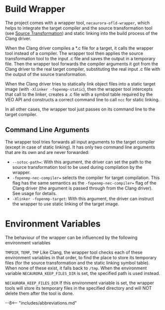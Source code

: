 # Build Wrapper

The project comes with a wrapper tool, `necaurora-ofld-wrapper`,
which helps to integrate the target compiler and the source transformation tool
(see [Source Transformation](source_transformation.md)) and static linking into the build process of the Clang driver.

When the Clang driver compiles a \*.c file for a target, it calls the wrapper tool instead of a compiler.
The wrapper tool then applies the source transformation tool to the input .c file and saves the output in a temporary file.
Then the wrapper tool forwards the compiler arguments it got from the Clang driver to the real target compiler,
substituting the real input .c file with the output of the source transformation.

When the Clang driver tries to statically link object files into a static target image (with `-Xlinker -fopenmp-static`),
then the wrapper tool intercepts that call to the linker,
creates a .c file with a symbol table required by the VEO API and constructs a correct command line to call `ncc` for static linking.

In all other cases, the wrapper tool just passes on its command line to the target compiler.

## Command Line Arguments

The wrapper tool tries forwards all input arguments to the target compiler (except in case of static linking). It has only two command line arguments that are its own and are never forwarded:

- `--sotoc-path=`: With this argument, the driver can set the path to the source transformation tool to be used during compilation by the wrapper.
- `-fopenmp-nec-compiler=` selects the compiler for target compilation. This flag has the same semantics as the `-fopenmp-nec-compiler=` flag of the Clang driver (the argument is passed through from the Clang driver). See usage for details.
- `-Xlinker -fopenmp-target`: With this argument, the driver can instruct the wrapper to use static linking of the target image.

# Environment Variables

The behaviour of the wrapper can be influenced by the following environment variables

`TMPDIR`, `TEMP`, `TMP`
Like Clang, the wrapper tool checks each of these environment variables in that order,
to find the place to store its temporary files (for the source transformation and the static linking symbol table).
When none of these exist, it falls back to `/tmp`.
When the environment variable `NECAURORA_KEEP_FILES_DIR` is set, the specified path is used instead.

`NECAURORA_KEEP_FILES_DIR`
If this environment variable is set, the wrapper tools will store its temporary files in the specified directory and will NOT delete them after the tool is done.

--8<-- "includes/abbreviations.md"
